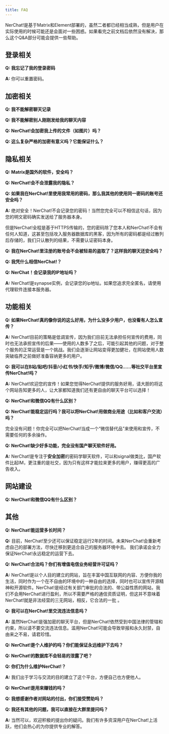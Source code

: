 ```yaml
---
title: FAQ
---
```


NerChat!是基于Matrix和Element部署的，虽然二者都已经相当成熟，但是用户在实际使用的时候可能还是会面对一些困惑。如果看完之前文档后依然没有解决，那么这个Q&A部分可能会提供一些帮助。

## 登录相关

**Q: 我忘记了我的登录密码**

**A:** 你可以重置密码。

## 加密相关

**Q: 我不能解密聊天记录**

**Q: 我不能解密别人刚刚发给我的聊天内容**

**Q: NerChat!会加密我上传的文件（如图片）吗？**

**Q: 这么复杂严格的加密有意义吗？它能保证什么？**

## 隐私相关

**Q: Matrix是国外的软件，安全吗？**

**Q: NerChat!会不会泄露我的隐私？**

**Q: 如果我在NerChat!里使用我常用的密码，那么我其他的使用同一密码的账号还安全吗？**

**A:** 绝对安全！NerChat!不会记录您的密码！当然您完全可以不相信这句话，因为您的明文密码确实发送给了服务器本身。

但是NerChat!全程是基于HTTPS传输的，您的密码除了您本人和NerChat!不会有任何人知道，这甚至包括攻入服务器数据库的黑客，因为所有的密码都是经过散列后存储的，我们只认散列的结果，不需要认证密码本身。

**Q: 我在NerChat!里注册的账号会不会被轻易的盗取了？这样我的聊天还安全吗？**

**Q: 我凭什么相信NerChat!？**

**Q: NerChat！会记录我的IP地址吗？**

**A:** NerChat!是synapse实例，会记录您的ip地址。如果您追求完全匿名，请使用代理软件连接本服务器。

## 功能相关

**Q: 如果NerChat!真的像你说的这么好用，为什么没多少用户，也没看有人怎么宣传？**

**A:** NerChat!目前的策略是低调宣传，因为我们目前无法承担任何宣传的费用，同时也无法承担宣传的后果——使用的人数多了之后，可能引起其他的问题，对于整个服务的正常运营是一个挑战。我们会逐渐让网站变得更加健壮，在网站使用人数突破临界之前做好准备容纳更多的用户。

**Q: 我可以在B站/贴吧/抖音/小红书/快手/知乎/微博/微信/QQ……等社交平台里宣传NerChat!吗？**

**A:** NerChat!欢迎您的宣传！如果您觉得NerChat!提供的服务好用，请大胆的将这个网站告知更多的人，让大家都知道我们还有更自由的聊天平台可以选择！

**Q: NerChat!和微信QQ有什么区别？**

**Q: NerChat!能稳定运行吗？我可以将NerChat!用做商业用途（比如和客户交流）吗？**

完全没有问题！你完全可以把NerChat!当成一个“微信替代品”来使用和宣传，不需要任何的多余操作。

**Q: NerChat!缺少好多功能，完全没有国产聊天软件好用。**

**A:** NerChat!是专注于**安全加密**的密码学聊天软件，可以和signal做类比，国产软件比起IM，更注重的是社交，因为只有这样才能拉来更多的用户，赚得更高的广告收入。

## 网站建设

**Q: NerChat!和微信QQ有什么区别？**

## 其他

**Q: NerChat!能运营多长时间？**

**Q:** 目前，NerChat!至少还可以保证稳定运行2年的时间。未来NerChat!会重新考虑自己的部署方法，尽快迁移到更适合自己的服务器环境中去。
我们承诺会全力保证NerChat!永远稳定的运营下去。


**Q: NerChat!合法吗？你们有增值电信业务经营许可证吗？**

**A:** NerChat!是以个人目的建立的网站，旨在丰富中国互联网的内容、方便你我的生活，同时作为一个在不自由的环境中的一种自由的选择，同时也可以宣传开源精神和开源软件。NerChat!是经过有关部门审批的合法的、带公益性质的网站，我们不会用NerChat!进行盈利，所以不需要严格的通信资质证明，但这并不意味着NerChat!就是非法经营的三无网站，相反，它合法的一批 。


**Q: 我可以在NerChat!里交流违法信息吗？**

**A:** 虽然NerChat!是强加密的聊天平台，但是NerChat!依然受到中国法律的管辖和约束，所以请不要交流违法信息。滥用NerChat!可能会导致举报和永久封禁，自由来之不易，请君珍惜。


**Q: NerChat!是个人维护的吗？你们能保证永远维护下去吗？**

**Q: NerChat!的数据库不会轻易的泄露了吧？**

**Q: 你们为什么维护NerChat!？**

**A:** 我们出于学习与交流的目的建立了这个平台，方便自己也方便他人。

**Q: NerChat!是用来赚钱的吗？**

**Q: 我想感谢作者对网站的付出，你们接受赞助吗？**

**Q: 我还有其他的问题，我可以直接在大群里提问吗？**

**A:** 当然可以，欢迎积极的提出你的疑问。我们有许多资深用户在NerChat!上活跃，他们会热心的为你提供专业的解答。